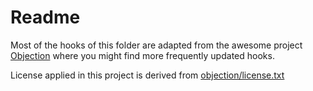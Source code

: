 # Readme

Most of the hooks of this folder are adapted from the awesome project [Objection](https://github.com/sensepost/objection) where you might find more frequently updated hooks.

License applied in this project is derived from [objection/license.txt](https://raw.githubusercontent.com/sensepost/objection/master/LICENSE.txt)
